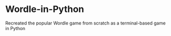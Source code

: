 # Wordle-in-Python
Recreated the popular Wordle game from scratch as a terminal-based game in Python
